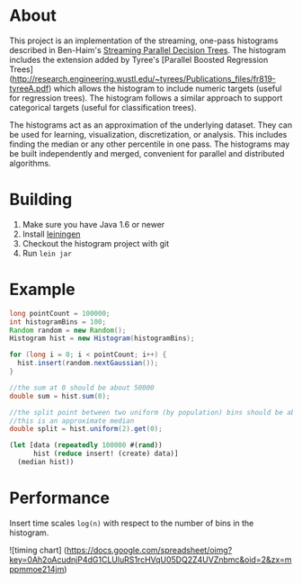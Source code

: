 # About

This project is an implementation of the streaming, one-pass
histograms described in Ben-Haim's [Streaming Parallel Decision
Trees](http://jmlr.csail.mit.edu/papers/v11/ben-haim10a.html). The
histogram includes the extension added by Tyree's [Parallel Boosted
Regression Trees]
(http://research.engineering.wustl.edu/~tyrees/Publications_files/fr819-tyreeA.pdf)
which allows the histogram to include numeric targets (useful for
regression trees). The histogram follows a similar approach to support
categorical targets (useful for classification trees).

The histograms act as an approximation of the underlying dataset.
They can be used for learning, visualization, discretization, or
analysis.  This includes finding the median or any other percentile in
one pass.  The histograms may be built independently and merged,
convenient for parallel and distributed algorithms.

# Building

1. Make sure you have Java 1.6 or newer
2. Install [leiningen](https://github.com/technomancy/leiningen)
3. Checkout the histogram project with git
4. Run `lein jar`

# Example

```java
long pointCount = 100000;
int histogramBins = 100;
Random random = new Random();
Histogram hist = new Histogram(histogramBins);

for (long i = 0; i < pointCount; i++) {
  hist.insert(random.nextGaussian());
}

//the sum at 0 should be about 50000
double sum = hist.sum(0);

//the split point between two uniform (by population) bins should be about 0
//this is an approximate median
double split = hist.uniform(2).get(0);
```

```clojure
(let [data (repeatedly 100000 #(rand))
      hist (reduce insert! (create) data)]
  (median hist))
```

# Performance

Insert time scales `log(n)` with respect to the number of bins in the
histogram.

![timing chart]
(https://docs.google.com/spreadsheet/oimg?key=0Ah2oAcudnjP4dG1CLUluRS1rcHVqU05DQ2Z4UVZnbmc&oid=2&zx=mppmmoe214jm)
